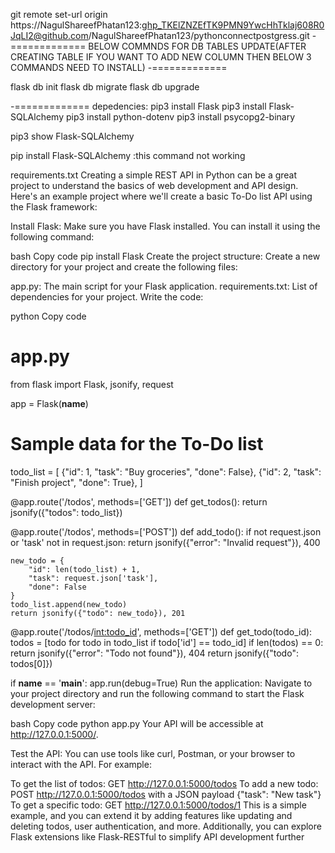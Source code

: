 
git remote set-url origin https://NagulShareefPhatan123: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@github.com/NagulShareefPhatan123/pythonconnectpostgress.git
-=============
BELOW COMMNDS FOR DB TABLES UPDATE(AFTER CREATING TABLE IF YOU WANT TO ADD NEW COLUMN THEN BELOW 3 COMMANDS NEED TO INSTALL)
-=============

flask db init
flask db migrate
flask db upgrade

-=============
depedencies:
pip3 install Flask
pip3 install Flask-SQLAlchemy
pip3 install python-dotenv
pip3 install psycopg2-binary

pip3 show Flask-SQLAlchemy

pip install Flask-SQLAlchemy :this command not working



requirements.txt
Creating a simple REST API in Python can be a great project to understand the basics of web development and API design. Here's an example project where we'll create a basic To-Do list API using the Flask framework:

Install Flask:
Make sure you have Flask installed. You can install it using the following command:

bash
Copy code
pip install Flask
Create the project structure:
Create a new directory for your project and create the following files:

app.py: The main script for your Flask application.
requirements.txt: List of dependencies for your project.
Write the code:

python
Copy code
# app.py
from flask import Flask, jsonify, request

app = Flask(__name__)

# Sample data for the To-Do list
todo_list = [
    {"id": 1, "task": "Buy groceries", "done": False},
    {"id": 2, "task": "Finish project", "done": True},
]

@app.route('/todos', methods=['GET'])
def get_todos():
    return jsonify({"todos": todo_list})

@app.route('/todos', methods=['POST'])
def add_todo():
    if not request.json or 'task' not in request.json:
        return jsonify({"error": "Invalid request"}), 400

    new_todo = {
        "id": len(todo_list) + 1,
        "task": request.json['task'],
        "done": False
    }
    todo_list.append(new_todo)
    return jsonify({"todo": new_todo}), 201

@app.route('/todos/<int:todo_id>', methods=['GET'])
def get_todo(todo_id):
    todos = [todo for todo in todo_list if todo['id'] == todo_id]
    if len(todos) == 0:
        return jsonify({"error": "Todo not found"}), 404
    return jsonify({"todo": todos[0]})

if __name__ == '__main__':
    app.run(debug=True)
Run the application:
Navigate to your project directory and run the following command to start the Flask development server:

bash
Copy code
python app.py
Your API will be accessible at http://127.0.0.1:5000/.

Test the API:
You can use tools like curl, Postman, or your browser to interact with the API. For example:

To get the list of todos: GET http://127.0.0.1:5000/todos
To add a new todo: POST http://127.0.0.1:5000/todos with a JSON payload {"task": "New task"}
To get a specific todo: GET http://127.0.0.1:5000/todos/1
This is a simple example, and you can extend it by adding features like updating and deleting todos, user authentication, and more. Additionally, you can explore Flask extensions like Flask-RESTful to simplify API development further
